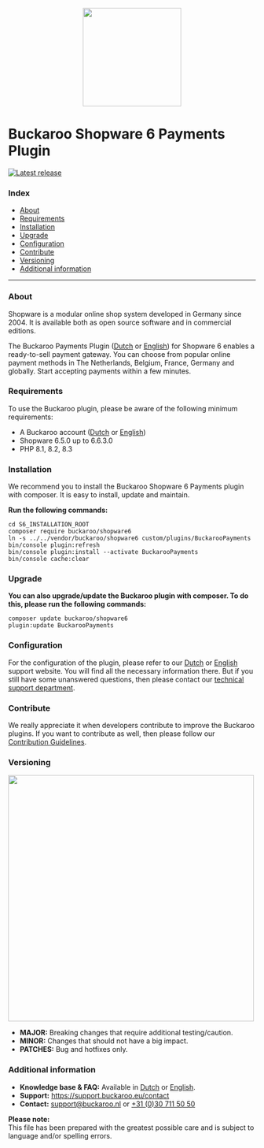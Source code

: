 <p align="center">
  <img src="https://www.buckaroo.nl/media/3476/shopware6_icon.png" width="200px" position="center">
</p>

# Buckaroo Shopware 6 Payments Plugin
[![Latest release](https://badgen.net/github/release/buckaroo-it/Shopware_6)](https://github.com/buckaroo-it/Shopware_6/releases)

### Index
- [About](#about)
- [Requirements](#requirements)
- [Installation](#installation)
- [Upgrade](#upgrade)
- [Configuration](#configuration)
- [Contribute](#contribute)
- [Versioning](#versioning)
- [Additional information](#additional-information)
---

### About

Shopware is a modular online shop system developed in Germany since 2004. It is available both as open source software and in commercial editions.

The Buckaroo Payments Plugin ([Dutch](https://support.buckaroo.nl/categorieen/plugins/shopware-6) or [English](https://support.buckaroo.eu/categories/plugins)) for Shopware 6 enables a ready-to-sell payment gateway. You can choose from popular online payment methods in The Netherlands, Belgium, France, Germany and globally.
Start accepting payments within a few minutes.

### Requirements

To use the Buckaroo plugin, please be aware of the following minimum requirements:
- A Buckaroo account ([Dutch](https://www.buckaroo.nl/start) or [English](https://www.buckaroo.eu/solutions/request-form))
- Shopware 6.5.0 up to 6.6.3.0
- PHP 8.1, 8.2, 8.3

### Installation

We recommend you to install the Buckaroo Shopware 6 Payments plugin with composer. It is easy to install, update and maintain.

**Run the following commands:**

```
cd S6_INSTALLATION_ROOT
composer require buckaroo/shopware6
ln -s ../../vendor/buckaroo/shopware6 custom/plugins/BuckarooPayments
bin/console plugin:refresh
bin/console plugin:install --activate BuckarooPayments
bin/console cache:clear
```

### Upgrade

**You can also upgrade/update the Buckaroo plugin with composer. To do this, please run the following commands:**

```
composer update buckaroo/shopware6
plugin:update BuckarooPayments
```

### Configuration

For the configuration of the plugin, please refer to our [Dutch](https://support.buckaroo.nl/categorieen/plugins/shopware-6) or [English](https://support.buckaroo.eu/categories/plugins) support website.
You will find all the necessary information there. But if you still have some unanswered questions, then please contact our [technical support department](mailto:support@buckaroo.nl).

### Contribute

We really appreciate it when developers contribute to improve the Buckaroo plugins.
If you want to contribute as well, then please follow our [Contribution Guidelines](CONTRIBUTING.md).

### Versioning 
<p align="left">
  <img src="https://www.buckaroo.nl/media/3485/shopware6_versioning.png" width="500px" position="center">
</p>

- **MAJOR:** Breaking changes that require additional testing/caution.
- **MINOR:** Changes that should not have a big impact.
- **PATCHES:** Bug and hotfixes only.

### Additional information
- **Knowledge base & FAQ:** Available in [Dutch](https://support.buckaroo.nl/categorieen/plugins/shopware-6) or [English](https://support.buckaroo.nl/categorieen/plugins).
- **Support:** https://support.buckaroo.eu/contact
- **Contact:** [support@buckaroo.nl](mailto:support@buckaroo.nl) or [+31 (0)30 711 50 50](tel:+310307115050)

<b>Please note:</b><br>
This file has been prepared with the greatest possible care and is subject to language and/or spelling errors.
